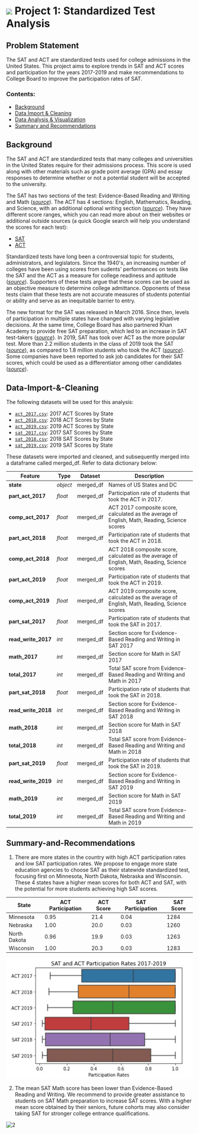 
# ![](https://ga-dash.s3.amazonaws.com/production/assets/logo-9f88ae6c9c3871690e33280fcf557f33.png) Project 1: Standardized Test Analysis

## Problem Statement
The SAT and ACT are standardized tests used for college admissions in the United States. This project aims to explore trends in SAT and ACT scores and participation for the years 2017-2019 and make recommendations to College Board to improve the participation rates of SAT.

### Contents:
- [Background](#Background)
- [Data Import & Cleaning](#Data-Import-&-Cleaning)
- [Data Analysis & Visualization](#Data-Analysis-&-Visualization)
- [Summary and Recommendations](#Summary-and-Recommendations)

## Background

The SAT and ACT are standardized tests that many colleges and universities in the United States require for their admissions process. This score is used along with other materials such as grade point average (GPA) and essay responses to determine whether or not a potential student will be accepted to the university.

The SAT has two sections of the test: Evidence-Based Reading and Writing and Math ([*source*](https://www.princetonreview.com/college/sat-sections)). The ACT has 4 sections: English, Mathematics, Reading, and Science, with an additional optional writing section ([*source*](https://www.act.org/content/act/en/products-and-services/the-act/scores/understanding-your-scores.html)). They have different score ranges, which you can read more about on their websites or additional outside sources (a quick Google search will help you understand the scores for each test):
* [SAT](https://collegereadiness.collegeboard.org/sat)
* [ACT](https://www.act.org/content/act/en.html)

Standardized tests have long been a controversial topic for students, administrators, and legislators. Since the 1940's, an increasing number of colleges have been using scores from sudents' performances on tests like the SAT and the ACT as a measure for college readiness and aptitude ([*source*](https://www.minotdailynews.com/news/local-news/2017/04/a-brief-history-of-the-sat-and-act/)). Supporters of these tests argue that these scores can be used as an objective measure to determine college admittance. Opponents of these tests claim that these tests are not accurate measures of students potential or ability and serve as an inequitable barrier to entry.

The new format for the SAT was released in March 2016. Since then, levels of participation in multiple states have changed with varying legislative decisions. At the same time, College Board has also partnered Khan Academy to provide free SAT preparation, which led to an increase in SAT test-takers ([*source*](https://newsroom.collegeboard.org/college-board-announces-surge-students-taking-new-satr-suite-assessments-creating-opportunity)). In 2019, SAT has took over ACT as the more popular test. More than 2.2 million students in the class of 2019 took the SAT ([*source*](https://newsroom.collegeboard.org/over-22-million-students-class-2019-took-sat-largest-group-ever#:~:text=Over%202.2%20Million%20Students%20in,Group%20Ever%20%7C%20The%20College%20Board)), as compared to 1.8 million students who took the ACT ([*source*](https://www.act.org/content/dam/act/unsecured/documents/National-CCCR-2019.pdf)). Some companies have been reported to ask job candidates for their SAT scores, which could be used as a differentiator among other candidates ([*source*](https://www.wsj.com/articles/SB10001424052702303636404579395220334268350)). 

## Data-Import-&-Cleaning

The following datasets will be used for this analysis:
* [`act_2017.csv`](./data/act_2017.csv): 2017 ACT Scores by State
* [`act_2018.csv`](./data/act_2018.csv): 2018 ACT Scores by State
* [`act_2019.csv`](./data/act_2019.csv): 2019 ACT Scores by State
* [`sat_2017.csv`](./data/sat_2017.csv): 2017 SAT Scores by State
* [`sat_2018.csv`](./data/sat_2018.csv): 2018 SAT Scores by State
* [`sat_2019.csv`](./data/sat_2019.csv): 2019 SAT Scores by State

These datasets were imported and cleaned, and subsequently merged into a dataframe called merged_df. Refer to data dictionary below:

|Feature|Type|Dataset|Description|
|---|---|---|---|
|**state**|*object*|merged_df|Names of US States and DC| 
|**part_act_2017**|*float*|merged_df|Participation rate of students that took the ACT in 2017.| 
|**comp_act_2017**|*float*|merged_df|ACT 2017 composite score, calculated as the average of English, Math, Reading, Science scores| 
|**part_act_2018**|*float*|merged_df|Participation rate of students that took the ACT in 2018.| 
|**comp_act_2018**|*float*|merged_df|ACT 2018 composite score, calculated as the average of English, Math, Reading, Science scores| 
|**part_act_2019**|*float*|merged_df|Participation rate of students that took the ACT in 2019.| 
|**comp_act_2019**|*float*|merged_df|ACT 2019 composite score, calculated as the average of English, Math, Reading, Science scores| 
|**part_sat_2017**|*float*|merged_df|Participation rate of students that took the SAT in 2017.| 
|**read_write_2017**|*int*|merged_df|Section score for Evidence-Based Reading and Writing in SAT 2017| 
|**math_2017**|*int*|merged_df|Section score for Math in SAT 2017| 
|**total_2017**|*int*|merged_df|Total SAT score from Evidence-Based Reading and Writing and Math in 2017| 
|**part_sat_2018**|*float*|merged_df|Participation rate of students that took the SAT in 2018.| 
|**read_write_2018**|*int*|merged_df|Section score for Evidence-Based Reading and Writing in SAT 2018| 
|**math_2018**|*int*|merged_df|Section score for Math in SAT 2018| 
|**total_2018**|*int*|merged_df|Total SAT score from Evidence-Based Reading and Writing and Math in 2018| 
|**part_sat_2019**|*float*|merged_df|Participation rate of students that took the SAT in 2019.| 
|**read_write_2019**|*int*|merged_df|Section score for Evidence-Based Reading and Writing in SAT 2019| 
|**math_2019**|*int*|merged_df|Section score for Math in SAT 2019| 
|**total_2019**|*int*|merged_df|Total SAT score from Evidence-Based Reading and Writing and Math in 2019| 

## Summary-and-Recommendations

1. There are more states in the country with high ACT participation rates and low SAT participation rates. We propose to engage more state education agencies to choose SAT as their statewide standardized test, focusing first on Minnesota, North Dakota, Nebraska and Wisconsin. These 4 states have a higher mean scores for both ACT and SAT, with the potential for more students achieving high SAT scores.

| State        | ACT Participation | ACT Score | SAT Participation | SAT Score |
|--------------|-------------------|-----------|-------------------|-----------|
| Minnesota    | 0.95              | 21.4      | 0.04              | 1284      |
| Nebraska     | 1.00              | 20.0      | 0.03              | 1260      |
| North Dakota | 0.96              | 19.9      | 0.03              | 1263      |
| Wisconsin    | 1.00              | 20.3      | 0.03              | 1283      |

![1](images/sat_act_part_17_19.jpg "ACT & SAT participation")

2. The mean SAT Math score has been lower than Evidence-Based Reading and Writing. We recommend to provide greater assistance to students on SAT Math preparation to increase SAT scores. With a higher mean score obtained by their seniors, future cohorts may also consider taking SAT for stronger college entrance qualifications.

![2](images/sat_section_17_19 "SAT section scores")